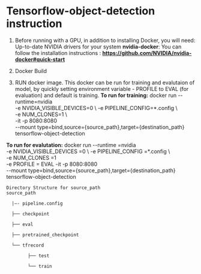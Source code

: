 
# Tensorflow-object-detection instruction
1. Before running with a GPU, in addition to installing Docker, you will need:
    Up-to-date NVIDIA drivers for your system
    **nvidia-docker**: You can follow the installation instructions : **https://github.com/NVIDIA/nvidia-docker#quick-start**

2. Docker Build 

3. RUN docker image.
	This docker can be run for training and evalutaion of model, by quickly setting environment variable - PROFILE to EVAL (for evaluation) and default is training.
	**To run for training:**
    docker run --runtime=nvidia \
    -e NVIDIA_VISIBLE_DEVICES=0 \ 
    -e PIPELINE_CONFIG=*.config \  
    -e NUM_CLONES=1 \  
    -it -p 8080:8080 \
    --mount type=bind,source={source_path},target={destination_path} \
    tensorflow-object-detection 

**To run for evalutation:**
    docker run --runtime =nvidia \
    -e NVIDIA_VISIBLE_DEVICES =0 \ 
    -e PIPELINE_CONFIG =*.config \  
    -e NUM_CLONES =1 \
     -e PROFILE = EVAL
     -it -p 8080:8080 \
    --mount type=bind,source={source_path},target={destination_path}\
    tensorflow-object-detection 
    
    Directory Structure for source_path 
    source_path
    
      |—- pipeline.config

      ├── checkpoint

      ├── eval

      ├── pretrained_checkpoint

      └── tfrecord

            ├── test

            └── train

